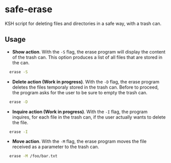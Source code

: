 # safe-erase
KSH script for deleting files and directories in a safe way, with a trash can.

## Usage

* __Show action__.
With the `-S` flag, the erase program will display the content of the trash can. This option produces a list of all files that are stored in the can.
```bash
  erase -S
```

* __Delete action (Work in progress)__.
With the `-D` flag, the erase program deletes the files temporaly stored in the trash can. Before to proceed, the program asks for the user to be sure to empty the trash can.
```bash
  erase -D
```

* __Inquire action (Work in progress)__.
With the `-I` flag, the program inquires, for each file in the trash can, if the user actually wants to delete the file.
```bash
  erase -I
```

* __Move action__.
With the `-M` flag, the erase program moves the file received as a parameter to the trash can. 
```bash
  erase -M /foo/bar.txt
```
